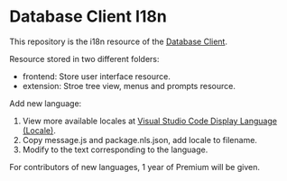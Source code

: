 # Database Client I18n

This repository is the i18n resource of the [Database Client](https://marketplace.visualstudio.com/items?itemName=cweijan.vscode-mysql-client2).

Resource stored in two different folders:

- frontend: Store user interface resource.
- extension: Stroe tree view, menus and prompts resource.

Add new language:

1. View more available locales at [Visual Studio Code Display Language (Locale)](https://code.visualstudio.com/docs/getstarted/locales#_available-locales).
2. Copy message.js and package.nls.json, add locale to filename.
3. Modify to the text corresponding to the language.

For contributors of new languages, 1 year of Premium will be given.
